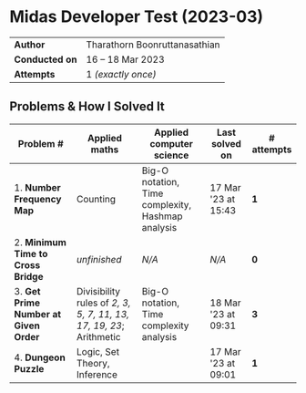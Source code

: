 # Midas Developer Test (2023-03)

|                  |                               |
| ---------------- | ----------------------------- |
| **Author**       | Tharathorn Boonruttanasathian |
| **Conducted on** | 16 – 18 Mar 2023              |
| **Attempts**     | 1 _(exactly once)_            |

## Problems & How I Solved It

| Problem #                              | Applied maths                                                      | Applied computer science                          | Last solved on      | # attempts |
| -------------------------------------- | ------------------------------------------------------------------ | ------------------------------------------------- | ------------------- | ---------- |
| 1. **Number Frequency Map**            | Counting                                                           | Big-O notation, Time complexity, Hashmap analysis | 17 Mar '23 at 15:43 | **1**      |
| 2. **Minimum Time to Cross Bridge**    | _unfinished_                                                       | _N/A_                                             | _N/A_               | **0**      |
| 3. **Get Prime Number at Given Order** | Divisibility rules of _2, 3, 5, 7, 11, 13, 17, 19, 23_; Arithmetic | Big-O notation, Time complexity analysis          | 18 Mar '23 at 09:31 | **3**      |
| 4. **Dungeon Puzzle**                  | Logic, Set Theory, Inference                                       |                                                   | 17 Mar '23 at 09:01 | **1**      |
